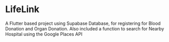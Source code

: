 # LifeLink
A Flutter based project using Supabase Database, for registering for Blood Donation and Organ Donation. Also included a function to search for Nearby Hospital using the Google Places API
